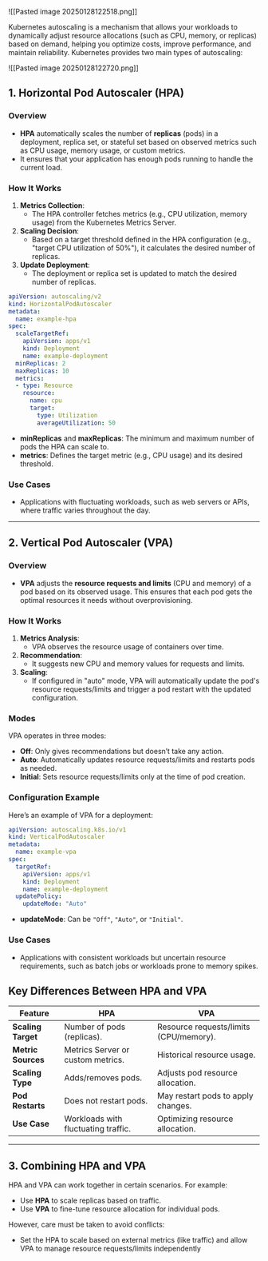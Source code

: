 

![[Pasted image 20250128122518.png]]

Kubernetes autoscaling is a mechanism that allows your workloads to dynamically adjust resource allocations (such as CPU, memory, or replicas) based on demand, helping you optimize costs, improve performance, and maintain reliability. Kubernetes provides two main types of autoscaling:


![[Pasted image 20250128122720.png]]


## **1. Horizontal Pod Autoscaler (HPA)**

### **Overview**

- **HPA** automatically scales the number of **replicas** (pods) in a deployment, replica set, or stateful set based on observed metrics such as CPU usage, memory usage, or custom metrics.
- It ensures that your application has enough pods running to handle the current load.

### **How It Works**

1. **Metrics Collection**:
    - The HPA controller fetches metrics (e.g., CPU utilization, memory usage) from the Kubernetes Metrics Server.
2. **Scaling Decision**:
    - Based on a target threshold defined in the HPA configuration (e.g., "target CPU utilization of 50%"), it calculates the desired number of replicas.
3. **Update Deployment**:
    - The deployment or replica set is updated to match the desired number of replicas.



```yaml
apiVersion: autoscaling/v2
kind: HorizontalPodAutoscaler
metadata:
  name: example-hpa
spec:
  scaleTargetRef:
    apiVersion: apps/v1
    kind: Deployment
    name: example-deployment
  minReplicas: 2
  maxReplicas: 10
  metrics:
  - type: Resource
    resource:
      name: cpu
      target:
        type: Utilization
        averageUtilization: 50

```

- **minReplicas** and **maxReplicas**: The minimum and maximum number of pods the HPA can scale to.
- **metrics**: Defines the target metric (e.g., CPU usage) and its desired threshold.

### **Use Cases**

- Applications with fluctuating workloads, such as web servers or APIs, where traffic varies throughout the day.

---

## 2. Vertical Pod Autoscaler (VPA)

### **Overview**

- **VPA** adjusts the **resource requests and limits** (CPU and memory) of a pod based on its observed usage. This ensures that each pod gets the optimal resources it needs without overprovisioning.

### **How It Works**

1. **Metrics Analysis**:
    - VPA observes the resource usage of containers over time.
2. **Recommendation**:
    - It suggests new CPU and memory values for requests and limits.
3. **Scaling**:
    - If configured in "auto" mode, VPA will automatically update the pod's resource requests/limits and trigger a pod restart with the updated configuration.

### **Modes**

VPA operates in three modes:

- **Off**: Only gives recommendations but doesn’t take any action.
- **Auto**: Automatically updates resource requests/limits and restarts pods as needed.
- **Initial**: Sets resource requests/limits only at the time of pod creation.

### **Configuration Example**

Here’s an example of VPA for a deployment:

```yaml
apiVersion: autoscaling.k8s.io/v1
kind: VerticalPodAutoscaler
metadata:
  name: example-vpa
spec:
  targetRef:
    apiVersion: apps/v1
    kind: Deployment
    name: example-deployment
  updatePolicy:
    updateMode: "Auto"
```

- **updateMode**: Can be `"Off"`, `"Auto"`, or `"Initial"`.

### **Use Cases**

- Applications with consistent workloads but uncertain resource requirements, such as batch jobs or workloads prone to memory spikes.


## **Key Differences Between HPA and VPA**

|**Feature**|**HPA**|**VPA**|
|---|---|---|
|**Scaling Target**|Number of pods (replicas).|Resource requests/limits (CPU/memory).|
|**Metric Sources**|Metrics Server or custom metrics.|Historical resource usage.|
|**Scaling Type**|Adds/removes pods.|Adjusts pod resource allocation.|
|**Pod Restarts**|Does not restart pods.|May restart pods to apply changes.|
|**Use Case**|Workloads with fluctuating traffic.|Optimizing resource allocation.|

---
## **3. Combining HPA and VPA**

HPA and VPA can work together in certain scenarios. For example:

- Use **HPA** to scale replicas based on traffic.
- Use **VPA** to fine-tune resource allocation for individual pods.

However, care must be taken to avoid conflicts:

- Set the HPA to scale based on external metrics (like traffic) and allow VPA to manage resource requests/limits independently